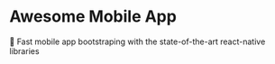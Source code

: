 # Awesome Mobile App

📲 Fast mobile app bootstraping with the state-of-the-art react-native libraries
